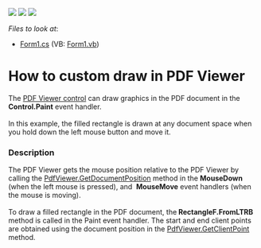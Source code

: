 <!-- default badges list -->
![](https://img.shields.io/endpoint?url=https://codecentral.devexpress.com/api/v1/VersionRange/128595721/21.1.5%2B)
[![](https://img.shields.io/badge/Open_in_DevExpress_Support_Center-FF7200?style=flat-square&logo=DevExpress&logoColor=white)](https://supportcenter.devexpress.com/ticket/details/T328482)
[![](https://img.shields.io/badge/📖_How_to_use_DevExpress_Examples-e9f6fc?style=flat-square)](https://docs.devexpress.com/GeneralInformation/403183)
<!-- default badges end -->
<!-- default file list -->
*Files to look at*:

* [Form1.cs](./CS/CustomDraw/Form1.cs) (VB: [Form1.vb](./VB/CustomDraw/Form1.vb))
<!-- default file list end -->
# How to custom draw in  PDF Viewer


The [PDF Viewer control](https://www.devexpress.com/products/net/controls/winforms/pdf-viewer/) can draw graphics in the PDF document in the <strong>Control.Paint</strong> event handler. <br><br>In this example, the filled rectangle is drawn at any document space when you hold down the left mouse button and move it. 


<h3>Description</h3>

The PDF Viewer gets the mouse position relative to the PDF Viewer by calling the <a href="https://documentation.devexpress.com/#WindowsForms/DevExpressXtraPdfViewerPdfViewer_GetDocumentPositiontopic">PdfViewer.GetDocumentPosition</a> method in the <strong>MouseDown</strong> (when the left mouse is pressed), and&nbsp; <strong>MouseMove</strong> event handlers (when the mouse is moving). <br><br>To draw a filled rectangle in the PDF document, the<strong> RectangleF.FromLTRB</strong> method is called in the Paint event handler. The start and end client points are obtained using the document position in the <a href="https://documentation.devexpress.com/#WindowsForms/DevExpressXtraPdfViewerPdfViewer_GetClientPointtopic">PdfViewer.GetClientPoint</a> method.

<br/>


